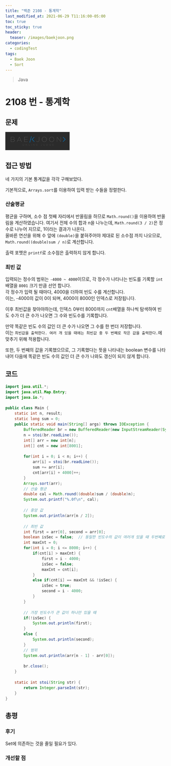 ```yaml
---
title: "백준 2108 - 통계학"
last_modified_at: 2021-06-29 T11:16:00-05:00
toc: true
toc_sticky: true
header:
  teaser: /images/baekjoon.png
categories:
  - codingTest
tags:
  - Baek Joon
  - Sort
---
```


> Java

# 2108 번 - 통계학

## 문제

[<img src="/images/baekjoon.png" width="40%" height="40%">](https://www.acmicpc.net/problem/2108)

## 접근 방법

네 가지의 기본 통계값을 각각 구해보았다.

기본적으로, `Arrays.sort`를 이용하여 입력 받는 수들을 정렬한다.

### 산술평균

평균을 구하며, 소수 점 첫째 자리에서 반올림을 하므로 `Math.round()`을 이용하여 반올림을 계산하였습니다.
여기서 전체 수의 합과 n을 나누는데, `Math.round(3 / 2)`은 정수로 나누어 지므로, 1이라는 결과가 나온다.  
올바른 연산을 위해 수 앞에 `(double)`을 붙혀주어야 제대로 된 소수점 까지 나오므로,  
`Math.round((double)sum / n)`로 계산합니다.

출력 포멧은 `printf`로 소수점은 출력하지 않게 합니다.

### 최빈 값

입력되는 정수의 범위는 `-4000 ~ 4000`이므로, 각 정수가 나타나는 빈도를 기록할 `int` 배열을 `8001` 크기 만큼 선언 합니다.  
각 정수가 입력 될 때마다, 4000을 더하여 빈도 수를 계산합니다.  
이는, -4000의 값이 0이 되며, 4000이 8000인 인덱스로 저장됩니다.

이후 최빈값을 찾아야하는데, 인덱스 0부터 8000까지 `cnt`배열을 하나씩 탐색하여 빈도 수가 더 큰 수가 나오면 그 수와 빈도수를 기록합니다.

만약 똑같은 빈도 수의 값인 더 큰 수가 나오면 그 수를 한 번더 저장합니다.  
이는 `최빈값을 출력한다. 여러 개 있을 때에는 최빈값 중 두 번째로 작은 값을 출력한다.`에 맞추기 위해 적용합니다.

또한, 두 번째의 값을 기록했으므로, 그 기록했다는 뜻을 나타내는 boolean 변수를 나타내어 다음에 똑같은 빈도 수의 값인 더 큰 수가 나와도 갱신이 되지 않게 합니다.

## 코드

```java
import java.util.*;
import java.util.Map.Entry;
import java.io.*;

public class Main {
	static int n, result;
	static long sum = 0;
	public static void main(String[] args) throws IOException {
		BufferedReader br = new BufferedReader(new InputStreamReader(System.in));
    	n = stoi(br.readLine());
    	int[] arr = new int[n];
    	int[] cnt = new int[8001];

    	for(int i = 0; i < n; i++) {
    		arr[i] = stoi(br.readLine());
    		sum += arr[i];
    		cnt[arr[i] + 4000]++;
    	}
    	Arrays.sort(arr);
    	// 산술 평균
    	double cal = Math.round((double)sum / (double)n);
    	System.out.printf("%.0f\n", cal);

    	// 중앙 값
    	System.out.println(arr[n / 2]);

    	// 최빈 값
    	int first = arr[0], second = arr[0];
    	boolean isSec = false;	// 동일한 빈도수의 값이 여러개 있을 때 두번째로 작은 값 출력
    	int maxCnt = 0;
    	for(int i = 0; i <= 8000; i++) {
    		if(cnt[i] > maxCnt) {
    			first = i - 4000;
    			isSec = false;
    			maxCnt = cnt[i];
    		}
    		else if(cnt[i] == maxCnt && !isSec) {
    			isSec = true;
    			second = i - 4000;
    		}
    	}

    	// 가장 빈도수가 큰 값이 하나만 있을 때
    	if(!isSec) {
    		System.out.println(first);
    	}
    	else {
    		System.out.println(second);
    	}
    	// 범위
    	System.out.println(arr[n - 1] - arr[0]);

    	br.close();
	}

	static int stoi(String str) {
    	return Integer.parseInt(str);
    }
}
```

## 총평

### 후기

Set에 의존하는 것을 줄일 필요가 있다.

### 개선할 점

<!-- ★
<img src="/images/codingTest/bj/문제번호.PNG" width="40%" height="40%">

-->
